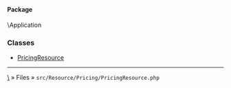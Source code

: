 ## 

#### Package
\Application







### Classes
* [PricingResource](classes/PricingResource)






***
[\\](Home) » Files » `src/Resource/Pricing/PricingResource.php`